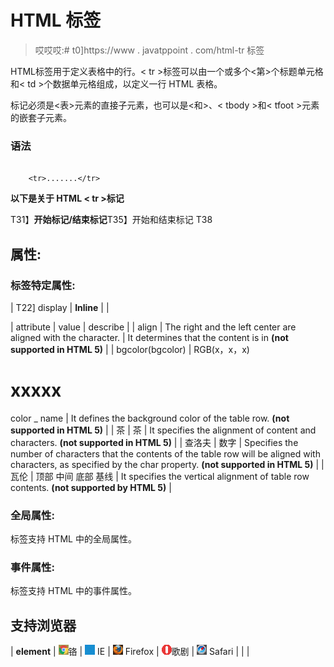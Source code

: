 # HTML 标签

> 哎哎哎:# t0]https://www . javatppoint . com/html-tr 标签

HTML<tr>标签用于定义表格中的行。< tr >标签可以由一个或多个<第>个标题单元格和< td >个数据单元格组成，以定义一行 HTML 表格。

<tr>标记必须是<表>元素的直接子元素，也可以是<和>、< tbody >和< tfoot >元素的嵌套子元素。

### 语法

```

    <tr>.......</tr> 

```

**以下是关于 HTML < tr >标记**

T31】**开始标记/结束标记**T35】开始和结束标记 T38

## 属性:

### 标签特定属性:

| T22] display | **Inline** |  |

| attribute | value | describe |
| align | The right
and the left
center
are aligned with the
character. | It determines that the content is in **(not supported in HTML 5)** |
| bgcolor(bgcolor) | RGB(x，x，x)
# xxxxx
color _ name | It defines the background color of the table row. **(not supported in HTML 5)** |
| 茶 | 茶 | It specifies the alignment of content and characters. **(not supported in HTML 5)** |
| 查洛夫 | 数字 | Specifies the number of characters that the contents of the table row will be aligned with characters, as specified by the char property. **(not supported in HTML 5)** |
| 瓦伦 | 顶部
中间
底部
基线 | It specifies the vertical alignment of table row contents. **(not supported by HTML 5)** |

### 全局属性:

<tr>标签支持 HTML 中的全局属性。

### 事件属性:

<tr>标签支持 HTML 中的事件属性。

## 支持浏览器

| **element** | ![chrome browser](img/4fbdc93dc2016c5049ed108e7318df19.png)铬 | ![ie browser](img/83dd23df1fe8373fd5bf054b2c1dd88b.png) IE | ![firefox browser](img/4f001fff393888a8a807ed29b28145d1.png) Firefox | ![opera browser](img/6cad4a592cc69a052056a0577b4aac65.png)歌剧 | ![safari browser](img/a0f6a9711a92203c5dc5c127fe9c9fca.png) Safari |
|  |
